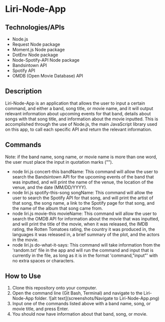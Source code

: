 # Liri-Node-App

## Technologies/APIs
* Node.js
* Request Node package
* Moment.js Node package
* DotEnv Node package
* Node-Spotify-API Node package
* Bandsintown API
* Spotify API
* OMDB (Open Movie Database) API

## Description
Liri-Node-App is an application that allows the user to input a certain command, and either a band, song title, or movie name,
and it will output relevant information about upcoming events for that band, details about songs with that song title, and
information about the movie inputted. This is accomplished through the use of Node.js, the main JavaScript library used on 
this app, to call each specific API and return the relevant information.

## Commands
Note: if the band name, song name, or movie name is more than one word, the user must place the input in quotation marks ("").
* node liri.js concert-this bandName: This command will allow the user to search the Bandsintown API for the upcoming events 
  of the band that was inputted, and will print the name of the venue, the location of the venue, and the date (MM/DD/YYYY).
* node liri.js spotify-this-song songName: This command will allow the user to search the Spotify API for that song, and 
  will print the artist of that song, the song name, a link to the Spotify page for that song, and the name of the album that
  song came from.
* node liri.js movie-this movieName: This command will allow the user to search the OMDB API for information about the movie
  that was inputted, and will print the title of the movie, when it was released, the IMDB rating, the Rotten Tomatoes rating,
  the country it was produced in, the languages it was released in, a brief summary of the plot, and the actors in the movie.
* node liri.js do-what-it-says: This command will take information from the 'random.txt' file in the app and will run the 
  command and input that is currently in the file, as long as it is in the format 'command,"input"' with no extra spaces or 
  characters.

## How to Use
1. Clone this repository onto your computer.
2. Open the command line (Git Bash, Terminal) and navigate to the Liri-Node-App folder.
![alt text](screenshots/Navigate to Liri-Node-App.png)
3. Input one of the commands listed above with a band name, song, or movie title, and press Enter.
4. You should now have information about that band, song, or movie.
